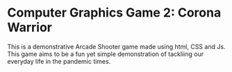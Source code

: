 Computer Graphics Game 2: Corona Warrior
==============
This is a demonstrative Arcade Shooter game made using html, CSS and Js. This game aims to be a fun yet simple demonstration of tackliing our everyday life in the pandemic times. 
